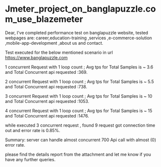 # Jmeter_project_on_banglapuzzle.com_use_blazemeter
Dear,
I've completed performance test on banglapuzzle website, tested webpages are: career,education-training ,services ,e-commerce-solution ,mobile-app-development 
,about us and contact.

Test executed for the below mentioned scenario in url https://www.banglapuzzle.com



1 concurrent Request with 1 loop count ; Avg tps for Total Samples is ~ 3.6 and Total Concurrent api requested :369.

2 concurrent Request with 1 loop count ; Avg tps for Total Samples is ~ 5.5 and Total Concurrent api requested :738.

3 concurrent Request with 1 loop count ; Avg tps for Total Samples is ~ 10   and Total Concurrent api requested :1053.

4 concurrent Request with 1 loop count ; Avg tps for Total Samples is ~ 15   and Total Concurrent api requested :1476.

while executed 3 concurrent request , found 9 request got connection time out and error rate is 0.85%.

Summary: server can handle almost concurrent 700 Api call with almost (0) error rate.

please find the details report from the attachment and let me know if you have any further queries.

